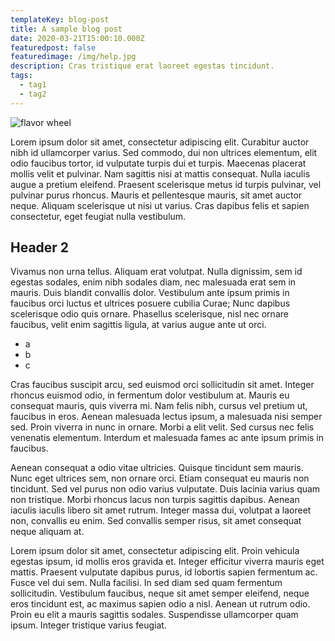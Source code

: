 ```yaml
---
templateKey: blog-post
title: A sample blog post
date: 2020-03-21T15:00:10.000Z
featuredpost: false
featuredimage: /img/help.jpg
description: Cras tristique erat laoreet egestas tincidunt.
tags:
  - tag1
  - tag2
---
```

![flavor wheel](/img/help.jpg)

Lorem ipsum dolor sit amet, consectetur adipiscing elit. Curabitur auctor nibh id ullamcorper varius. Sed commodo, dui non ultrices elementum, elit odio faucibus tortor, id vulputate turpis dui et turpis. Maecenas placerat mollis velit et pulvinar. Nam sagittis nisi at mattis consequat. Nulla iaculis augue a pretium eleifend. Praesent scelerisque metus id turpis pulvinar, vel pulvinar purus rhoncus. Mauris et pellentesque mauris, sit amet auctor neque. Aliquam scelerisque ut nisi ut varius. Cras dapibus felis et sapien consectetur, eget feugiat nulla vestibulum.

## Header 2

Vivamus non urna tellus. Aliquam erat volutpat. Nulla dignissim, sem id egestas sodales, enim nibh sodales diam, nec malesuada erat sem in mauris. Duis blandit convallis dolor. Vestibulum ante ipsum primis in faucibus orci luctus et ultrices posuere cubilia Curae; Nunc dapibus scelerisque odio quis ornare. Phasellus scelerisque, nisl nec ornare faucibus, velit enim sagittis ligula, at varius augue ante ut orci.

* a
* b
* c

Cras faucibus suscipit arcu, sed euismod orci sollicitudin sit amet. Integer rhoncus euismod odio, in fermentum dolor vestibulum at. Mauris eu consequat mauris, quis viverra mi. Nam felis nibh, cursus vel pretium ut, faucibus in eros. Aenean malesuada lectus ipsum, a malesuada nisi semper sed. Proin viverra in nunc in ornare. Morbi a elit velit. Sed cursus nec felis venenatis elementum. Interdum et malesuada fames ac ante ipsum primis in faucibus.

Aenean consequat a odio vitae ultricies. Quisque tincidunt sem mauris. Nunc eget ultrices sem, non ornare orci. Etiam consequat eu mauris non tincidunt. Sed vel purus non odio varius vulputate. Duis lacinia varius quam non tristique. Morbi rhoncus lacus non turpis sagittis dapibus. Aenean iaculis iaculis libero sit amet rutrum. Integer massa dui, volutpat a laoreet non, convallis eu enim. Sed convallis semper risus, sit amet consequat neque aliquam at.

Lorem ipsum dolor sit amet, consectetur adipiscing elit. Proin vehicula egestas ipsum, id mollis eros gravida et. Integer efficitur viverra mauris eget mattis. Praesent vulputate dapibus purus, id lobortis sapien fermentum ac. Fusce vel dui sem. Nulla facilisi. In sed diam sed quam fermentum sollicitudin. Vestibulum faucibus, neque sit amet semper eleifend, neque eros tincidunt est, ac maximus sapien odio a nisl. Aenean ut rutrum odio. Proin eu elit a mauris sagittis sodales. Suspendisse ullamcorper quam ipsum. Integer tristique varius feugiat.